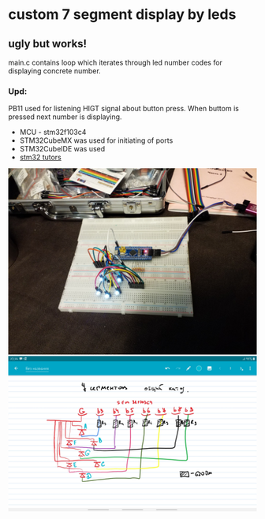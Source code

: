 # custom 7 segment display by leds
## ugly but works!

main.c contains loop which iterates through led number codes for displaying concrete number.

### Upd:
 PB11 used for listening HIGT signal about button press. When buttom is pressed next number is displaying.

* MCU - stm32f103c4
* STM32CubeMX was used for initiating of ports
* STM32CubeIDE was used
* [stm32 tutors](http://mypractic.ru/urok-1-vvedenie-obshhie-svedeniya-skoree-vpechatleniya-ob-stm32.html)

![view](imgs/view.jpg)
![pins out](imgs/pins_scheme.jpg)

